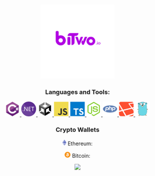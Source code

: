 <div align="center">
  <div>
    <a href="https://bitwo.io" target="_blank">
      <img src="https://github.com/bitwoio/.github/blob/main/assets/logo.png" width="200">
    </a>
  </div>
  <div>
    <h3>Languages and Tools:</h3>
    <p>
      <a href="https://docs.microsoft.com/en-us/dotnet/csharp/" target="_blank" rel="noreferrer">
        <img src="https://raw.githubusercontent.com/devicons/devicon/master/icons/csharp/csharp-original.svg" alt="csharp" width="40" height="40"/>
      </a>
      <a href="https://dotnet.microsoft.com/" target="_blank" rel="noreferrer">
        <img src="https://raw.githubusercontent.com/github/explore/93d8a67084f94b2a444e510199a6e7622e5b09a3/topics/dotnet/dotnet.png" alt=".NET" width="40" height="40"/>
      </a>
      <a href="https://unity.com/ target="_blank" rel="noreferrer">
        <img src="https://github.com/devicons/devicon/raw/master/icons/unity/unity-original.svg" alt="Unity" width="40" height="40"/>
      </a>
      <a href="https://developer.mozilla.org/en-US/docs/Web/JavaScript" target="_blank" rel="noreferrer">
        <img src="https://raw.githubusercontent.com/devicons/devicon/master/icons/javascript/javascript-original.svg" alt="javascript" width="40" height="40"/>
      </a>
      <a href="https://www.typescriptlang.org/" target="_blank" rel="noreferrer">
        <img src="https://raw.githubusercontent.com/devicons/devicon/master/icons/typescript/typescript-original.svg" alt="typescript" width="40" height="40"/>
      </a>
      <a href="https://nodejs.org/en/" target="_blank" rel="noreferrer">
        <img src="https://raw.githubusercontent.com/devicons/devicon/master/icons/nodejs/nodejs-plain.svg" alt="nodejs" width="40" height="40"/>
      </a>
      <a href="https://www.php.net" target="_blank" rel="noreferrer">
        <img src="https://raw.githubusercontent.com/devicons/devicon/master/icons/php/php-plain.svg" alt="php" width="40" height="40"/>
      </a>
      <a href="https://laravel.com/" target="_blank" rel="noreferrer">
        <img src="https://raw.githubusercontent.com/devicons/devicon/master/icons/laravel/laravel-plain.svg" alt="laravel" width="40" height="40"/>
      </a>
      <a href="https://go.dev/" target="_blank" rel="noreferrer">
        <img src="https://github.com/devicons/devicon/raw/master/icons/go/go-original.svg" alt="GO" width="40" height="40"/>
      </a>
    </p>
  </div>
  <div>
    <h3>
      Crypto Wallets
    </h3>
    <p><img src="https://github.com/bitwoio/.github/blob/main/assets/ethereum-logo.png" alt="Ethereum" height="16"/> <span>Ethereum:</span> <COMING SOON></p>
    <p><img src="https://github.com/bitwoio/.github/blob/main/assets/bitcoin-logo.png" alt="Bitcoin" height="16"/> <span>Bitcoin:</span> <COMING SOON></p>
  </div>
  <div>
    <img src="https://komarev.com/ghpvc/?username=bitwoio&&style=flat-square">
  </div>
</div>

